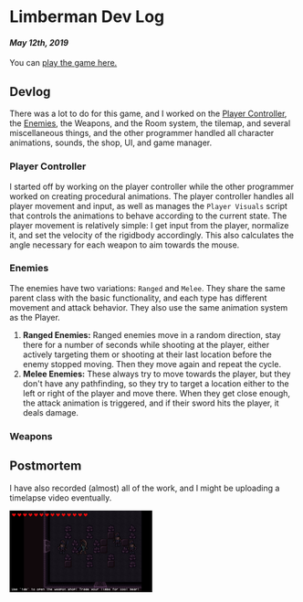 [comment]: # (*.title*Limberman Dev Log*.title*)
[comment]: # (*.desc*Developement Log and Postmortem for Limberman*.desc*)
[comment]: # (*.tags*unity, C#, game, ludum dare, ld44, jam, 2019, post*.tags*)
[comment]: # (*.date*12-5-2019*.date*)

# Limberman Dev Log

#### *May 12th, 2019*

You can [play the game here.](http://www.hadidanial.com/blog/2019/5/limberman.html)

## Devlog

There was a lot to do for this game, and I worked on the [Player Controller](#PlayerController), the [Enemies](#Enemies), the Weapons, and the Room system, the tilemap, and several miscellaneous things, and the other programmer handled all character animations, sounds, the shop, UI, and game manager.

### Player Controller

I started off by working on the player controller while the other programmer worked on creating procedural animations. The player controller handles all player movement and input, as well as manages the `Player Visuals` script that controls the animations to behave according to the current state. The player movement is relatively simple: I get input from the player, normalize it, and set the velocity of the rigidbody accordingly. This also calculates the angle necessary for each weapon to aim towards the mouse.

### Enemies

The enemies have two variations: `Ranged` and `Melee`. They share the same parent class with the basic functionality, and each type has different movement and attack behavior. They also use the same animation system as the Player.

1. **Ranged Enemies:** Ranged enemies move in a random direction, stay there for a number of seconds while shooting at the player, either actively targeting them or shooting at their last location before the enemy stopped moving. Then they move again and repeat the cycle.
2. **Melee Enemies:** These always try to move towards the player, but they don't have any pathfinding, so they try to target a location either to the left or right of the player and move there. When they get close enough, the attack animation is triggered, and if their sword hits the player, it deals damage.

### Weapons



## Postmortem

I have also recorded (almost) all of the work, and I might be uploading a timelapse video eventually.

![Limberman](limberman_assets/gameplay.png)
